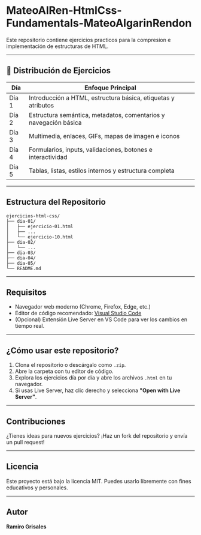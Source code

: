 # MateoAlRen-HtmlCss-Fundamentals-MateoAlgarinRendon
Este repositorio contiene ejercicios practicos para la compresion e implementación de estructuras de HTML.

---

## 📅 Distribución de Ejercicios

| Día | Enfoque Principal |
|-----|-------------------|
| Día 1 | Introducción a HTML, estructura básica, etiquetas y atributos |
| Día 2 | Estructura semántica, metadatos, comentarios y navegación básica |
| Día 3 | Multimedia, enlaces, GIFs, mapas de imagen e iconos |
| Día 4 | Formularios, inputs, validaciones, botones e interactividad |
| Día 5 | Tablas, listas, estilos internos y estructura completa |

---

## Estructura del Repositorio

```
ejercicios-html-css/
├── dia-01/
│   ├── ejercicio-01.html
│   ├── ...
│   └── ejercicio-10.html
├── dia-02/
│   └── ...
├── dia-03/
├── dia-04/
├── dia-05/
└── README.md
```

---

## Requisitos

- Navegador web moderno (Chrome, Firefox, Edge, etc.)
- Editor de código recomendado: [Visual Studio Code](https://code.visualstudio.com/)
- (Opcional) Extensión Live Server en VS Code para ver los cambios en tiempo real.

---

## ¿Cómo usar este repositorio?

1. Clona el repositorio o descárgalo como `.zip`.
2. Abre la carpeta con tu editor de código.
3. Explora los ejercicios día por día y abre los archivos `.html` en tu navegador.
4. Si usas Live Server, haz clic derecho y selecciona **"Open with Live Server"**.

---

## Contribuciones

¿Tienes ideas para nuevos ejercicios? ¡Haz un fork del repositorio y envía un pull request!

---

## Licencia

Este proyecto está bajo la licencia MIT. Puedes usarlo libremente con fines educativos y personales.

---

## Autor

**Ramiro Grisales**  

